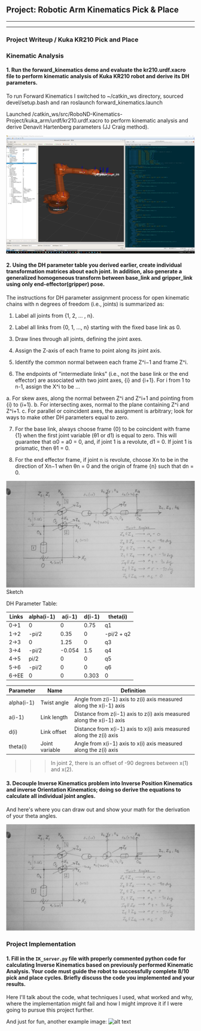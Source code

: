 ## Project: Robotic Arm Kinematics Pick & Place

---

[//]: # (Image References)

[image1]: ./misc_images/launch_kuka_urdf.jpg
[image2]: ./misc_images/denavit_hartenberg_sketch.jpg
[image3]: ./misc_images/misc2.png

---

### Project Writeup / Kuka KR210 Pick and Place

### Kinematic Analysis
#### 1. Run the forward_kinematics demo and evaluate the kr210.urdf.xacro file to perform kinematic analysis of Kuka KR210 robot and derive its DH parameters.

To run Forward Kinematics I switched to ~/catkin_ws directory, sourced devel/setup.bash and ran roslaunch forward_kinematics.launch

Launched /catkin_ws/src/RoboND-Kinematics-Project/kuka_arm/urdf/kr210.urdf.xacro to perform kinematic analysis and derive Denavit Hartenberg parameters (JJ Craig method).

![alt text][image1]

#### 2. Using the DH parameter table you derived earlier, create individual transformation matrices about each joint. In addition, also generate a generalized homogeneous transform between base_link and gripper_link using only end-effector(gripper) pose.

The instructions for DH parameter assignment process for open kinematic chains with n degrees of freedom (i.e., joints) is summarized as:

1. Label all joints from {1, 2, … , n}.
2. Label all links from {0, 1, …, n} starting with the fixed base link as 0.
3. Draw lines through all joints, defining the joint axes.
4. Assign the Z-axis of each frame to point along its joint axis.
5. Identify the common normal between each frame ​Z​^​i−1 and frame Z​^​i.

6. The endpoints of "intermediate links" (i.e., not the base link or the end effector) are associated with two joint axes, {i} and {i+1}. For i from 1 to n-1, assign the X^​i
to be …

  a. For skew axes, along the normal between Z^​i and Z​^​i+1 and pointing from {i} to {i+1}.
  b. For intersecting axes, normal to the plane containing ​Z^​i and Z^​i+1.
  c. For parallel or coincident axes, the assignment is arbitrary; look for ways to make other DH parameters equal to zero.

7. For the base link, always choose frame {0} to be coincident with frame {1} when the first joint variable (θ​1 or d1) is equal to zero. This will guarantee that α0 = a​0 = 0, and, if joint 1 is a revolute, d​1 = 0. If joint 1 is prismatic, then θ​1 = 0.

8. For the end effector frame, if joint n is revolute, choose Xn to be in the direction of X​n−1 when θ​n = 0 and the origin of frame {n} such that d​n = 0.

![alt text][image2] Sketch

DH Parameter Table:

Links | alpha(i-1) | a(i-1) | d(i-1) | theta(i)
--- | --- | --- | --- | ---
0->1 | 0 | 0 | 0.75 | q1
1->2 | -pi/2 | 0.35 | 0 | -pi/2 + q2
2->3 | 0 | 1.25 | 0 | q3
3->4 | -pi/2 | -0.054 | 1.5 | q4
4->5 | pi/2 | 0 | 0 | q5
5->6 | -pi/2 | 0 | 0 | q6
6->EE | 0 | 0 | 0.303 | 0
  
Parameter | Name | Definition   
--- | --- | ---
alpha(i-1) | Twist angle | Angle from z(i-1) axis to z(i) axis measured along the x(i-1) axis
a(i-1) | Link length | Distance from z(i-1) axis to z(i) axis measured along the x(i-1) axis
d(i) | Link offset | Distance from x(i-1) axis to x(i) axis measured along the z(i) axis
theta(i) | Joint variable | Angle from x(i-1) axis to x(i) axis measured along the z(i) axis
  
>>> In joint 2, there is an offset of -90 degrees between x(1) and x(2). 


#### 3. Decouple Inverse Kinematics problem into Inverse Position Kinematics and inverse Orientation Kinematics; doing so derive the equations to calculate all individual joint angles.

And here's where you can draw out and show your math for the derivation of your theta angles. 

![alt text][image2]

### Project Implementation

#### 1. Fill in the `IK_server.py` file with properly commented python code for calculating Inverse Kinematics based on previously performed Kinematic Analysis. Your code must guide the robot to successfully complete 8/10 pick and place cycles. Briefly discuss the code you implemented and your results. 


Here I'll talk about the code, what techniques I used, what worked and why, where the implementation might fail and how I might improve it if I were going to pursue this project further.  


And just for fun, another example image:
![alt text][image3]


